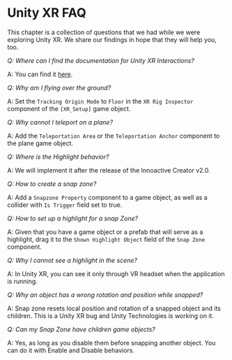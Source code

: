 # Unity XR FAQ

This chapter is a collection of questions that we had while we were exploring Unity XR. We share our findings in hope that they will help you, too.

*Q: Where can I find the documentation for Unity XR Interactions?*

A: You can find it [here](https://docs.unity3d.com/Packages/com.unity.xr.interaction.toolkit@0.9/manual/index.html).

*Q: Why am I flying over the ground?*

A: Set the `Tracking Origin Mode` to `Floor` in the `XR Rig Inspector` component of the `[XR_Setup]` game object.

*Q: Why cannot I teleport on a plane?*

A: Add the `Teleportation Area` or the `Teleportation Anchor` component to the plane game object.

*Q: Where is the Highlight behavior?*

A: We will implement it after the release of the Innoactive Creator v2.0.

*Q: How to create a snap zone?*

A: Add a `Snapzone Property` component to a game object, as well as a collider with `Is Trigger` field set to true.

*Q: How to set up a highlight for a snap Zone?*

A: Given that you have a game object or a prefab that will serve as a highlight, drag it to the `Shown Highlight Object` field of the `Snap Zone` component.

*Q: Why I cannot see a highlight in the scene?*

A: In Unity XR, you can see it only through VR headset when the application is running.

*Q: Why an object has a wrong rotation and position while snapped?*

A: Snap zone resets local position and rotation of a snapped object and its children. This is a Unity XR bug and Unity Technologies is working on it.

*Q: Can my Snap Zone have children game objects?*

A: Yes, as long as you disable them before snapping another object. You can do it with Enable and Disable behaviors.
